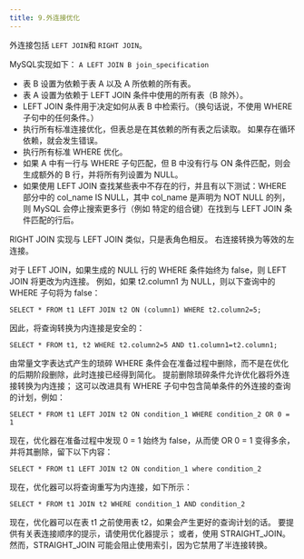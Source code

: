 ```yaml
---
title: 9.外连接优化
---
```

外连接包括 `LEFT JOIN`和 `RIGHT JOIN`。

MySQL实现如下： `A LEFT JOIN B join_specification`

* 表 B 设置为依赖于表 A 以及 A 所依赖的所有表。
* 表 A 设置为依赖于 LEFT JOIN 条件中使用的所有表（B 除外）。
* LEFT JOIN 条件用于决定如何从表 B 中检索行。（换句话说，不使用 WHERE 子句中的任何条件。）
* 执行所有标准连接优化，但表总是在其依赖的所有表之后读取。 如果存在循环依赖，就会发生错误。
* 执行所有标准 WHERE 优化。
* 如果 A 中有一行与 WHERE 子句匹配，但 B 中没有行与 ON 条件匹配，则会生成额外的 B 行，并将所有列设置为 NULL。
* 如果使用 LEFT JOIN 查找某些表中不存在的行，并且有以下测试：WHERE 部分中的 col_name IS NULL，其中 col_name 是声明为 NOT NULL 的列，则 MySQL 会停止搜索更多行（例如 特定的组合键）在找到与 LEFT JOIN 条件匹配的行后。

RIGHT JOIN 实现与 LEFT JOIN 类似，只是表角色相反。 右连接转换为等效的左连接。

对于 LEFT JOIN，如果生成的 NULL 行的 WHERE 条件始终为 false，则 LEFT JOIN 将更改为内连接。 例如，如果 t2.column1 为 NULL，则以下查询中的 WHERE 子句将为 false：

```
SELECT * FROM t1 LEFT JOIN t2 ON (column1) WHERE t2.column2=5;
```

因此，将查询转换为内连接是安全的：

```
SELECT * FROM t1, t2 WHERE t2.column2=5 AND t1.column1=t2.column1;
```

由常量文字表达式产生的琐碎 WHERE 条件会在准备过程中删除，而不是在优化的后期阶段删除，此时连接已经得到简化。 提前删除琐碎条件允许优化器将外连接转换为内连接； 这可以改进具有 WHERE 子句中包含简单条件的外连接的查询的计划，例如：

```
SELECT * FROM t1 LEFT JOIN t2 ON condition_1 WHERE condition_2 OR 0 = 1
```

现在，优化器在准备过程中发现 0 = 1 始终为 false，从而使 OR 0 = 1 变得多余，并将其删除，留下以下内容：

```
SELECT * FROM t1 LEFT JOIN t2 ON condition_1 where condition_2
```

现在，优化器可以将查询重写为内连接，如下所示：

```
SELECT * FROM t1 JOIN t2 WHERE condition_1 AND condition_2
```

现在，优化器可以在表 t1 之前使用表 t2，如果会产生更好的查询计划的话。 要提供有关表连接顺序的提示，请使用优化器提示； 或者，使用 STRAIGHT_JOIN。 然而，STRAIGHT_JOIN 可能会阻止使用索引，因为它禁用了半连接转换。
